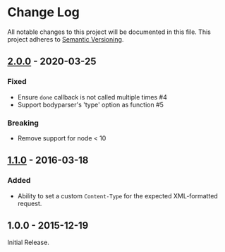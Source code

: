 # Change Log
All notable changes to this project will be documented in this file.
This project adheres to [Semantic Versioning](http://semver.org/).

## [2.0.0] - 2020-03-25
### Fixed
- Ensure `done` callback is not called multiple times #4
- Support bodyparser's 'type' option as function #5

### Breaking
- Remove support for node < 10

## [1.1.0] - 2016-03-18
### Added
- Ability to set a custom `Content-Type` for the expected XML-formatted request.

## 1.0.0 - 2015-12-19
Initial Release.

[2.0.0]: https://github.com/fiznool/body-parser-xml/compare/v1.1.0...v2.0.0
[1.1.0]: https://github.com/fiznool/body-parser-xml/compare/v1.0.0...v1.1.0
